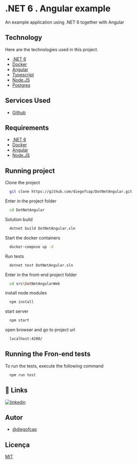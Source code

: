 
# .NET 6 . Angular example

An example application using .NET 6 together with Angular

## Technology 
 
Here are the technologies used in this project.
 
* [.NET 6](https://dotnet.microsoft.com/en-us/download/dotnet/6.0)
* [Docker](https://www.docker.com/)
* [Angular](https://angular.io/)
* [Typescript](https://www.typescriptlang.org/)
* [Node.JS](https://nodejs.org/)
* [Postgres](https://www.postgresql.org/)

## Services Used
 
* [Github](https://github.com/)

## Requirements
* [.NET 6](https://dotnet.microsoft.com/en-us/download/dotnet/6.0)
* [Docker](https://www.docker.com/)
* [Angular](https://angular.io/)
* [Node.JS](https://nodejs.org/)
## Running project

Clone the project

```bash
  git clone https://github.com/diegofcap/DotNetAngular.git
```

Enter in the project folder

```bash
  cd DotNetAngular
```

Solution build

```bash
  dotnet build DotNetAngular.sln
```

Start the docker containers

```bash
  docker-compose up -d
```

Run tests

```bash
  dotnet test DotNetAngular.sln
```

Enter in the front-end project folder

```bash
  cd src\DotNetAngularWeb
```

install node modules

```bash
  npm install
```

start server

```bash
  npm start
```

open browser and go to project url
```bash
  localhost:4200/
```
## Running the Fron-end tests

To run the tests, execute the following command

```bash
  npm run test
```


## 🔗 Links
[![linkedin](https://img.shields.io/badge/linkedin-0A66C2?style=for-the-badge&logo=linkedin&logoColor=white)](https://www.linkedin.com/in/ferreiradiego/)


## Autor

- [@diegofcap](https://github.com/diegofcap/)


## Licença

[MIT](https://choosealicense.com/licenses/mit/)

